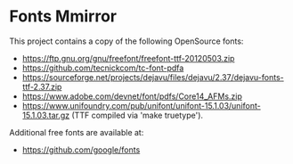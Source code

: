 # Fonts Mmirror

This project contains a copy of the following OpenSource fonts:

* https://ftp.gnu.org/gnu/freefont/freefont-ttf-20120503.zip
* https://github.com/tecnickcom/tc-font-pdfa
* https://sourceforge.net/projects/dejavu/files/dejavu/2.37/dejavu-fonts-ttf-2.37.zip
* https://www.adobe.com/devnet/font/pdfs/Core14_AFMs.zip
* https://www.unifoundry.com/pub/unifont/unifont-15.1.03/unifont-15.1.03.tar.gz (TTF compiled via 'make truetype').

Additional free fonts are available at:

* https://github.com/google/fonts
